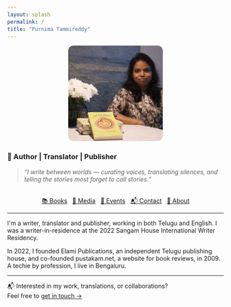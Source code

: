 ```yaml
---
layout: splash
permalink: /
title: "Purnima Tammireddy"
---
```


<figure style="text-align: center;">
  <img src="/assets/images/hero.jpg" alt="Purnima Tammireddy" style="width: 220px; border-radius: 12px;" />
</figure>

### 📖 Author | Translator | Publisher

> *“I write between worlds — curating voices, translating silences, and telling the stories most forget to call stories.”*

<div style="text-align: center; margin-top: 2rem;">
  <a href="/books/" class="btn" style="margin: 0.25rem;">📚 Books</a>
  <a href="/media/" class="btn" style="margin: 0.25rem;">🎤 Media</a>
  <a href="/events/" class="btn" style="margin: 0.25rem;">🎪 Events</a>
  <a href="/contact/" class="btn" style="margin: 0.25rem;">📬 Contact</a>
  <a href="/about/" class="btn" style="margin: 0.25rem;">👤 About</a>
</div>

--- 

I'm a writer, translator and publisher, working in both Telugu and English. I was a writer-in-residence at the 2022 Sangam House International Writer Residency. 

In 2022, I founded Elami Publications, an independent Telugu publishing house, and co-founded pustakam.net, a website for book reviews, in 2009. A techie by profession, I live in Bengaluru.

---

📬 Interested in my work, translations, or collaborations?  
Feel free to [get in touch →](/contact/)

